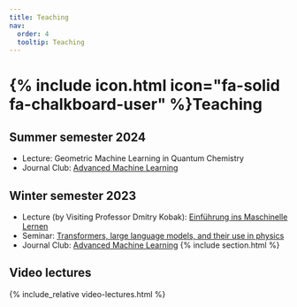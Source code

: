 ```yaml
---
title: Teaching
nav:
  order: 4
  tooltip: Teaching
---
```


# {% include icon.html icon="fa-solid fa-chalkboard-user" %}Teaching

## Summer semester 2024 

* Lecture: Geometric Machine Learning in Quantum Chemistry
* Journal Club: [Advanced Machine Learning](23s/journal-club/)

## Winter semester 2023

* Lecture (by Visiting Professor Dmitry Kobak): [Einführung ins Maschinelle Lernen](https://dkobak.github.io/teaching/einfuehrung-ins-ml/)
* Seminar: [Transformers, large language models, and their use in physics](https://dkobak.github.io/teaching/transformers-llm-seminar/)
* Journal Club: [Advanced Machine Learning](23s/journal-club/)
{% include section.html %}

## Video lectures

{% include_relative video-lectures.html %}
 
